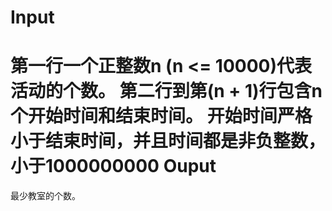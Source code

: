 Input
===
第一行一个正整数n (n <= 10000)代表活动的个数。
第二行到第(n + 1)行包含n个开始时间和结束时间。
开始时间严格小于结束时间，并且时间都是非负整数，小于1000000000
Ouput
===
最少教室的个数。